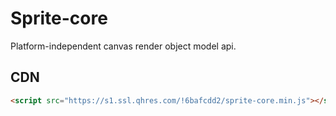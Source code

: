# Sprite-core

Platform-independent canvas render object model api.

## CDN

```html
<script src="https://s1.ssl.qhres.com/!6bafcdd2/sprite-core.min.js"></script>
```
